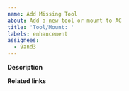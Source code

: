 ```yaml
---
name: Add Missing Tool
about: Add a new tool or mount to AC
title: 'Tool/Mount: '
labels: enhancement
assignees: 
  - 9and3
---
```


**Description**
<!-- Provide a clear and concise summary of whcih tool or mount you would like to see added to AC. -->

**Related links**
<!-- Add models and specs. -->
